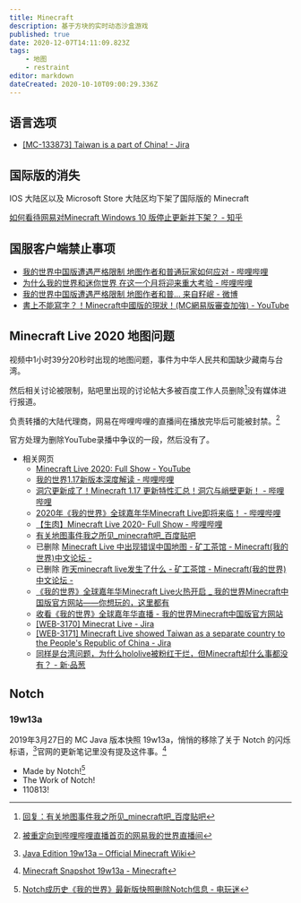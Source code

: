 ```yaml
---
title: Minecraft
description: 基于方块的实时动态沙盒游戏
published: true
date: 2020-12-07T14:11:09.823Z
tags:
    - 地图
    - restraint
editor: markdown
dateCreated: 2020-10-10T09:00:29.336Z
---
```


## 语言选项

+ [[MC-133873] Taiwan is a part of China! - Jira](https://web.archive.org/web/20201005125722/https://bugs.mojang.com/browse/MC-133873)

## 国际版的消失

IOS 大陆区以及 Microsoft Store 大陆区均下架了国际版的 Minecraft

[如何看待网易对Minecraft Windows 10 版停止更新并下架？ - 知乎](https://web.archive.org/web/20201004155309/https://www.zhihu.com/question/64111647)

## 国服客户端禁止事项

+ [我的世界中国版遭遇严格限制 地图作者和普通玩家如何应对 - 哔哩哔哩](https://archive.vn/X4LnI "https://www.bilibili.com/video/av540524788/")
+ [为什么我的世界和迷你世界 在这一个月将迎来重大考验 - 哔哩哔哩](https://archive.is/lA0iA "https://www.bilibili.com/video/av925518412/")
+ [我的世界中国版遭遇严格限制 地图作者和普... 来自籽岷 - 微博](https://archive.vn/f6JDR "https://www.weibo.com/3159686244/J04BByPcd")
+ [書上不能寫字？！Minecraft中國版的現狀！(MC網易版審查加強) - YouTube](https://archive.is/F2M7z "https://www.youtube.com/watch?v=JwEJocioFY0")

<!--
+ [【 好奇七七 】極權政府管不到的禁書天堂？開箱 Minecraft 虛擬圖書館！《 好奇七七探索日記 》EP 008 - YouTube](https://archive.is/OE2On "https://www.youtube.com/watch?v=JwEJocioFY0")
-->

## Minecraft Live 2020 地图问题

视频中1小时39分20秒时出现的地图问题，事件为中华人民共和国缺少藏南与台湾。

然后相关讨论被限制，贴吧里出现的讨论帖大多被百度工作人员删除[^133919]没有媒体进行报道。

[^133919]: [回复：有关地图事件我之所见_minecraft吧_百度贴吧](https://web.archive.org/web/20201207133919/https://tieba.baidu.com/p/6997026671?pn=2)

负责转播的大陆代理商，网易在哔哩哔哩的直播间在播放完毕后可能被封禁。[^sTYVi]

[^sTYVi]: [被重定向到哔哩哔哩直播首页的网易我的世界直播间](https://archive.is/sTYVi "https://live.bilibili.com/1310115")

官方处理为删除YouTube录播中争议的一段，然后没有了。

+ 相关网页
    + [Minecraft Live 2020: Full Show - YouTube](https://archive.is/5jjNL "https://www.youtube.com/watch?v=DWZIfsaIgtE")
    + [我的世界1.17新版本深度解读 - 哔哩哔哩](https://archive.is/BXpKg "https://www.bilibili.com/video/av414772657")
    + [洞穴更新成了！Minecraft 1.17 更新特性汇总！洞穴与峭壁更新！ - 哔哩哔哩](https://archive.is/oJkSw "https://www.bilibili.com/video/BV1Fv411k7Zg")
    + [2020年《我的世界》全球嘉年华Minecraft Live即将来临！ - 哔哩哔哩](https://archive.is/JyLTt "https://www.bilibili.com/video/av712221197")
    + [【生肉】Minecraft Live 2020- Full Show - 哔哩哔哩](https://archive.is/S4vHD "https://www.bilibili.com/video/av842365730")
    + [有关地图事件我之所见_minecraft吧_百度贴吧](https://archive.is/TOrDY "https://tieba.baidu.com/p/6997026671")
    + 已删除 [Minecraft Live 中出现错误中国地图 - 矿工茶馆 - Minecraft(我的世界)中文论坛 -](https://archive.is/UVmqo "https://www.mcbbs.net/thread-1124398-1-1.html")
    + 已删除 [昨天minecraft live发生了什么 - 矿工茶馆 - Minecraft(我的世界)中文论坛 -](https://web.archive.org/web/20201005124410/https://www.mcbbs.net/thread-1124427-1-1.html)
    + [《我的世界》全球嘉年华Minecraft Live火热开启 _ 我的世界Minecraft中国版官方网站——你想玩的，这里都有](https://web.archive.org/web/20201005124905/https://mc.163.com/news/20200929/29175_907631.html)
    + [收看《我的世界》全球嘉年华直播 - 我的世界Minecraft中国版官方网站](https://web.archive.org/web/20201005124823/https://mc.163.com/2020/minecon/)
    + [[WEB-3170] Minecrat Live - Jira](https://web.archive.org/web/20201005130207/https://bugs.mojang.com/browse/WEB-3170)
    + [[WEB-3171] Minecraft Live showed Taiwan as a separate country to the People's Republic of China - Jira](https://web.archive.org/web/20201005125308/https://bugs.mojang.com/browse/WEB-3171)
    + [同样是台湾问题，为什么hololive被粉红干烂，但Minecraft却什么事都没有？ - 新·品葱](https://web.archive.org/web/20201005125529/https://pincong.rocks/question/31781)

<!--

结论 —— 没有出征

如果出征不自由，则出征无意义

一些其他的网址

+ [Minecraft Live 2020 直播录像（附中文传译） - 哔哩哔哩](https://archive.is/5mSl9)
+ [.....🛠 on Twitter: "1小时39分20秒起"](https://archive.is/v5Jt8 "https://twitter.com/Vop19530615/status/1312637242473549824")
+ [.... on Twitter: "昨天的Minecraft Live 2020......](https://archive.is/3dZMn "https://twitter.com/realEmperorPooh/status/1312640474033786880")
+ [推特... on Twitter: "10月4日消息 据网友反馈......"](https://archive.is/hkd3H "https://twitter.com/Xhnsoc__Redflag/status/1312658532055937026")

已恢复的我的世界Minecraft官方直播间

[我的世界Minecraft官方直播间 哔哩哔哩直播，二次元弹幕直播平台](https://archive.vn/lTdgw "https://live.bilibili.com/1310115")
-->

## Notch

### 19w13a

2019年3月27日的 MC Java 版本快照 19w13a，悄悄的移除了关于 Notch 的闪烁标语，[^19w13a_MW]官网的更新笔记里没有提及这件事。[^19w13a_MP]

[^19w13a_MW]: [Java Edition 19w13a – Official Minecraft Wiki](https://web.archive.org/web/20210812175036/https://minecraft.fandom.com/wiki/Java_Edition_19w13a)

[^19w13a_MP]: [Minecraft Snapshot 19w13a - Minecraft](https://archive.is/DeS0f "https://www.minecraft.net/nb-no/article/minecraft-snapshot-19w13a")

+ Made by Notch![^19w13a_dwm]
+ The Work of Notch!
+ 110813!

[^19w13a_dwm]: [Notch成历史《我的世界》最新版快照删除Notch信息 - 电玩迷](https://web.archive.org/web/20190502054349/http://www.dianwanmi.com/game/2746.html)
